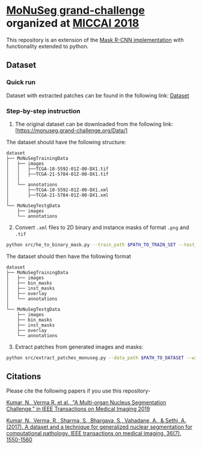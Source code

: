 # [MoNuSeg grand-challenge](https://monuseg.grand-challenge.org/) organized at [MICCAI 2018](https://www.miccai2018.org/en/)

This repository is an extension of the [Mask R-CNN implementation](https://github.com/ruchikaverma-iitg/MoNuSeg) with functionality extended to python.

## Dataset

### Quick run
Dataset with extracted patches can be found in the following link:
[Dataset](https://drive.google.com/drive/folders/1hUj9ToCYhIeIDOzfmj8BNp-BgLRRxbJX?usp=sharing)

### Step-by-step instruction
1. The original dataset can be downloaded from the following link: [https://monuseg.grand-challenge.org/Data/]

The dataset should have the following structure:
```
dataset
├── MoNuSegTrainingData
│   ├── images
│   │   ├──TCGA-18-5592-01Z-00-DX1.tif
│   │   ├──TCGA-21-5784-01Z-00-DX1.tif
│   │
│   └── annotations
│       ├──TCGA-18-5592-01Z-00-DX1.xml
│       ├──TCGA-21-5784-01Z-00-DX1.xml
│
└── MoNuSegTestgData
    ├── images
    └── annotations
```

2. Convert `.xml` files to 2D binary and instance masks of format `.png` and `.tif`

```bash
python src/he_to_binary_mask.py --train_path $PATH_TO_TRAIN_SET --test_path $PATH_TO_TEST_SET
```

The dataset should then have the following format
```
dataset
├── MoNuSegTrainingData
│   ├── images
│   ├── bin_masks
│   ├── inst_masks
│   ├── overlay
│   └── annotations
│
└── MoNuSegTestgData
    ├── images
    ├── bin_masks
    ├── inst_masks
    ├── overlay
    └── annotations
```

3. Extract patches from generated images and masks:

```bash
python src/extract_patches_monuseg.py --data_path $PATH_TO_DATASET --window_size 128 --step_size 128
```


## Citations

Please cite the following papers if you use this repository-

[Kumar, N., Verma R. et al., "A Multi-organ Nucleus Segmentation Challenge," in IEEE Transactions on Medical Imaging 2019](https://ieeexplore.ieee.org/document/8880654)

[Kumar, N., Verma, R., Sharma, S., Bhargava, S., Vahadane, A., & Sethi, A. (2017). A dataset and a technique for generalized nuclear segmentation for computational pathology. IEEE transactions on medical imaging, 36(7), 1550-1560](https://ieeexplore.ieee.org/document/7872382)




